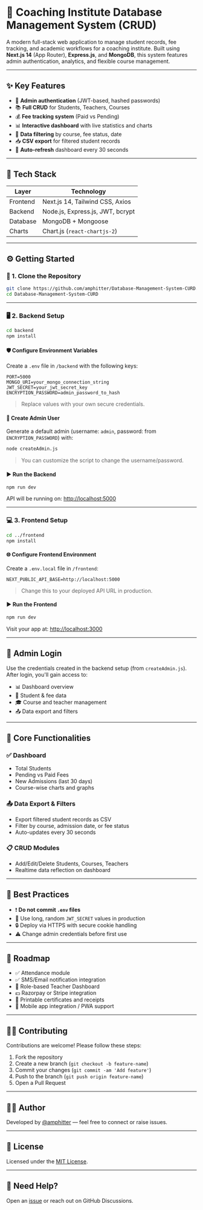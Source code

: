 # 🏫 Coaching Institute Database Management System (CRUD)

A modern full-stack web application to manage student records, fee tracking, and academic workflows for a coaching institute. Built using **Next.js 14** (App Router), **Express.js**, and **MongoDB**, this system features admin authentication, analytics, and flexible course management.

---

## ✨ Key Features

- 🔐 **Admin authentication** (JWT-based, hashed passwords)
- 📚 **Full CRUD** for Students, Teachers, Courses
- 💰 **Fee tracking system** (Paid vs Pending)
- 📊 **Interactive dashboard** with live statistics and charts
- 📁 **Data filtering** by course, fee status, date
- 📥 **CSV export** for filtered student records
- 🔄 **Auto-refresh** dashboard every 30 seconds


---

## 🧰 Tech Stack

| Layer     | Technology                       |
|-----------|----------------------------------|
| Frontend  | Next.js 14, Tailwind CSS, Axios  |
| Backend   | Node.js, Express.js, JWT, bcrypt |
| Database  | MongoDB + Mongoose               |
| Charts    | Chart.js (`react-chartjs-2`)     |

---

## ⚙️ Getting Started

### 🔁 1. Clone the Repository

```bash
git clone https://github.com/amphitter/Database-Management-System-CURD.git
cd Database-Management-System-CURD
````

---

### 🖥️ 2. Backend Setup

```bash
cd backend
npm install
```

#### 🛡️ Configure Environment Variables

Create a `.env` file in `/backend` with the following keys:

```env
PORT=5000
MONGO_URI=your_mongo_connection_string
JWT_SECRET=your_jwt_secret_key
ENCRYPTION_PASSWORD=admin_password_to_hash
```

> Replace values with your own secure credentials.

#### 👤 Create Admin User

Generate a default admin (username: `admin`, password: from `ENCRYPTION_PASSWORD`) with:

```bash
node createAdmin.js
```

> You can customize the script to change the username/password.

#### ▶️ Run the Backend

```bash
npm run dev
```

API will be running on: [http://localhost:5000](http://localhost:5000)

---

### 💻 3. Frontend Setup

```bash
cd ../frontend
npm install
```

#### 🌐 Configure Frontend Environment

Create a `.env.local` file in `/frontend`:

```env
NEXT_PUBLIC_API_BASE=http://localhost:5000
```

> Change this to your deployed API URL in production.

#### ▶️ Run the Frontend

```bash
npm run dev
```

Visit your app at: [http://localhost:3000](http://localhost:3000)

---

## 🔑 Admin Login

Use the credentials created in the backend setup (from `createAdmin.js`).
After login, you'll gain access to:

* 📊 Dashboard overview
* 🧾 Student & fee data
* 🎓 Course and teacher management
* 📤 Data export and filters

---

## 🧠 Core Functionalities

### ✅ Dashboard

* Total Students
* Pending vs Paid Fees
* New Admissions (last 30 days)
* Course-wise charts and graphs

### 📤 Data Export & Filters

* Export filtered student records as CSV
* Filter by course, admission date, or fee status
* Auto-updates every 30 seconds

### 📋 CRUD Modules

* Add/Edit/Delete Students, Courses, Teachers
* Realtime data reflection on dashboard

---

## 📌 Best Practices

* ❗ **Do not commit `.env` files**
* 🔑 Use long, random `JWT_SECRET` values in production
* 🔒 Deploy via HTTPS with secure cookie handling
* ⚠️ Change admin credentials before first use

---

## 🚧 Roadmap

* ✅ Attendance module
* ✅ SMS/Email notification integration
* 🔐 Role-based Teacher Dashboard
* 💵 Razorpay or Stripe integration
* 📜 Printable certificates and receipts
* 📲 Mobile app integration / PWA support

---

## 👨‍💻 Contributing

Contributions are welcome! Please follow these steps:

1. Fork the repository
2. Create a new branch (`git checkout -b feature-name`)
3. Commit your changes (`git commit -am 'Add feature'`)
4. Push to the branch (`git push origin feature-name`)
5. Open a Pull Request

---

## 👨‍🎓 Author

Developed by [@amphitter](https://github.com/amphitter) — feel free to connect or raise issues.

---

## 📄 License

Licensed under the [MIT License](LICENSE).

---

## 🙋 Need Help?

Open an [issue](https://github.com/amphitter/Database-Management-System-CURD/issues) or reach out on GitHub Discussions.
